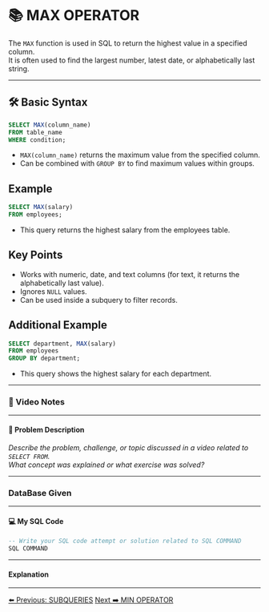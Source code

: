 <!-- markdownlint-disable MD033 -->
<!-- markdownlint-disable MD004 -->

# 📚 MAX OPERATOR

The `MAX` function is used in SQL to return the highest value in a specified column.  
It is often used to find the largest number, latest date, or alphabetically last string.

---

## 🛠️ Basic Syntax

```sql
SELECT MAX(column_name)
FROM table_name
WHERE condition;
```

- `MAX(column_name)` returns the maximum value from the specified column.
- Can be combined with `GROUP BY` to find maximum values within groups.

## Example

```sql
SELECT MAX(salary)
FROM employees;
```

- This query returns the highest salary from the employees table.

## Key Points

- Works with numeric, date, and text columns (for text, it returns the alphabetically last value).
- Ignores `NULL` values.
- Can be used inside a subquery to filter records.

## Additional Example

```sql
SELECT department, MAX(salary)
FROM employees
GROUP BY department;
```

- This query shows the highest salary for each department.

---

### 🎥 Video Notes

---

#### 📝 Problem Description

_Describe the problem, challenge, or topic discussed in a video related to `SELECT FROM`._  
_What concept was explained or what exercise was solved?_

---

### DataBase Given

---

#### 💻 My SQL Code

```sql
-- Write your SQL code attempt or solution related to SQL COMMAND
SQL COMMAND
```

---

#### Explanation

---

[⬅️ Previous: SUBQUERIES](subqueries.md)   [Next ➡️ MIN OPERATOR](minoperator.md)
